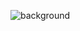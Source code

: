 ![background](https://github.com/karismaidatur/dariku/assets/160145576/6afd4c51-3301-4bcd-9184-710b0d6474dc)
